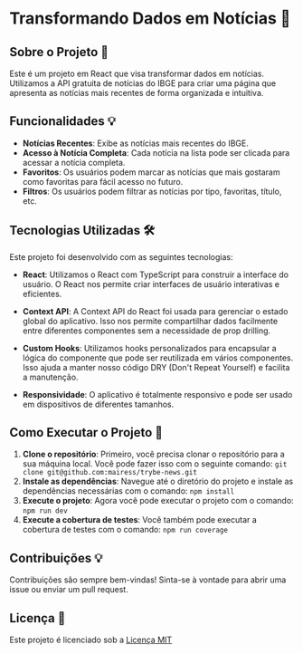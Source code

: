 # Transformando Dados em Notícias 🚀

## Sobre o Projeto 📄

Este é um projeto em React que visa transformar dados em notícias. Utilizamos a API gratuita de notícias do IBGE para criar uma página que apresenta as notícias mais recentes de forma organizada e intuitiva.

## Funcionalidades 💡

- **Notícias Recentes**: Exibe as notícias mais recentes do IBGE.
- **Acesso à Notícia Completa**: Cada notícia na lista pode ser clicada para acessar a notícia completa.
- **Favoritos**: Os usuários podem marcar as notícias que mais gostaram como favoritas para fácil acesso no futuro.
- **Filtros**: Os usuários podem filtrar as notícias por tipo, favoritas, título, etc.

## Tecnologias Utilizadas 🛠️

Este projeto foi desenvolvido com as seguintes tecnologias:

- **React**: Utilizamos o React com TypeScript para construir a interface do usuário. O React nos permite criar interfaces de usuário interativas e eficientes.

- **Context API**: A Context API do React foi usada para gerenciar o estado global do aplicativo. Isso nos permite compartilhar dados facilmente entre diferentes componentes sem a necessidade de prop drilling.

- **Custom Hooks**: Utilizamos hooks personalizados para encapsular a lógica do componente que pode ser reutilizada em vários componentes. Isso ajuda a manter nosso código DRY (Don't Repeat Yourself) e facilita a manutenção.

- **Responsividade**: O aplicativo é totalmente responsivo e pode ser usado em dispositivos de diferentes tamanhos.

## Como Executar o Projeto 🚀

1. **Clone o repositório**: Primeiro, você precisa clonar o repositório para a sua máquina local. Você pode fazer isso com o seguinte comando: `git clone git@github.com:mairess/trybe-news.git`
2. **Instale as dependências**: Navegue até o diretório do projeto e instale as dependências necessárias com o comando: `npm install`
3. **Execute o projeto**: Agora você pode executar o projeto com o comando: `npm run dev`
4. **Execute a cobertura de testes**: Você também pode executar a cobertura de testes com o comando: `npm run coverage`



## Contribuições 💡

Contribuições são sempre bem-vindas! Sinta-se à vontade para abrir uma issue ou enviar um pull request.

## Licença 📝

Este projeto é licenciado sob a [Licença MIT](https://opensource.org/licenses/MIT)

